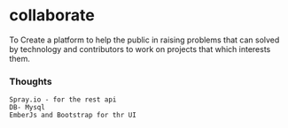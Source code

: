 # collaborate

To Create a platform to help the public in raising problems that can solved by technology and contributors to work on projects that which interests them.

### Thoughts
    Spray.io - for the rest api
    DB- Mysql
    EmberJs and Bootstrap for thr UI
